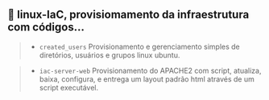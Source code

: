 ## :penguin: linux-IaC, provisiomamento da infraestrutura com códigos...

>* `created_users` Provisionamento e gerenciamento simples de diretórios, usuários e grupos linux ubuntu.

>* `iac-server-web` Provisionamento do APACHE2 com script, atualiza, baixa, configura, e entrega um layout padrão html através de um script executável.



